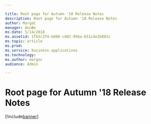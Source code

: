 ```yaml
---

title: Root page for Autumn '18 Release Notes
description: Root page for Autumn '18 Release Notes
author: MargoC
manager: AnnBe
ms.date: 5/14/2018
ms.assetid: 1fb5c3f4-b808-cd82-956a-b51c4e2b061c
ms.topic: article
ms.prod: 
ms.service: business-applications
ms.technology: 
ms.author: margoc
audience: Admin

---
```


# Root page for Autumn '18 Release Notes

[!include[banner](../includes/banner.md)]
